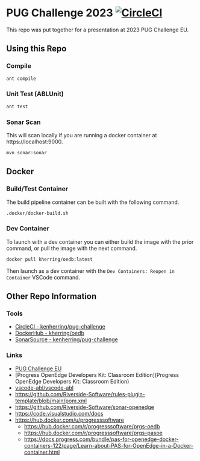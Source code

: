 # PUG Challenge 2023 [![CircleCI](https://dl.circleci.com/status-badge/img/gh/kenherring/pug-challenge/tree/main.svg?style=svg&circle-token=83b51698a6242b3f079aad6c2a78500eff4e4483)](https://dl.circleci.com/status-badge/redirect/gh/kenherring/pug-challenge/tree/main)

This repo was put together for a presentation at 2023 PUG Challenge EU.

## Using this Repo

### Compile

```bash
ant compile
```

### Unit Test (ABLUnit)

```bash
ant test
```

### Sonar Scan

This will scan locally if you are running a docker container at https://localhost:9000.

```bash
mvn sonar:sonar
```

## Docker

### Build/Test Container

The build pipeline container can be built with the following command.

```bash
.docker/docker-build.sh
```

### Dev Container

To launch with a dev container you can either build the image with the prior command, or pull the image with the next command.

```bash
docker pull kherring/oedb:latest
```

Then launch as a dev container with the `Dev Containers: Reopen in Container` VSCode command.


## Other Repo Information

### Tools

* [CircleCI - kenherring/pug-challenge](https://app.circleci.com/pipelines/github/kenherring/pug-challenge)
* [DockerHub - kherring/oedb](https://hub.docker.com/r/kherring/oedb)
* [SonarSource - kenherring/pug-challenge](https://sonarcloud.io/project/overview?id=kenherring_pug-challenge)

### Links

* [PUG Challenge EU](https://pugchallenge.eu/)
* [Progress OpenEdge Developers Kit: Classroom Edition](Progress OpenEdge Developers Kit: Classroom Edition)
* [vscode-abl/vscode-abl](https://github.com/vscode-abl/vscode-abl)
* https://github.com/Riverside-Software/rules-plugin-template/blob/main/pom.xml
* https://github.com/Riverside-Software/sonar-openedge
* https://code.visualstudio.com/docs
* https://hub.docker.com/u/progresssoftware
  * https://hub.docker.com/r/progresssoftware/prgs-oedb
  * https://hub.docker.com/r/progresssoftware/prgs-pasoe
  * https://docs.progress.com/bundle/pas-for-openedge-docker-containers-122/page/Learn-about-PAS-for-OpenEdge-in-a-Docker-container.html

